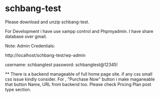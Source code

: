 # schbang-test
Please download and unzip schbang-test.

For Development i have use xampp control and Phpmyadmin. I have share database over gmail.

Note: Admin Credentials:

http://localhost/schbang-test/wp-admin

username: schbangtest
password: schbangtest@12345!

** There is a backend manageable of full home page site. if any css small css issue kindly consider. For , "Purchase Now" button i make maganeable that button Name, URL from backend too. Please check Pricing Plan post type section.
